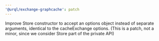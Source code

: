 ```yaml
---
'@urql/exchange-graphcache': patch
---
```


Improve Store constructor to accept an options object instead of separate arguments, identical to the cacheExchange options. (This is a patch, not a minor, since we consider Store part of the private API)

